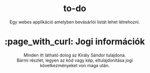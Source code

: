 <h1 align="center"><b>to-do</b></h1>
<p align="center">
	Egy webes applikáció amelyben bevásárlói listát lehet létrehozni.
</p>

<h1 align="center">:page_with_curl: Jogi információk</h1>
<p align="center">
  	Minden itt látható dolog az Király Sándor tulajdona. <br>
	Bármi részlet, legyen az kód vagy kép, eltulajdonítása jogi
	következményeket von maga után.
</p>